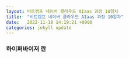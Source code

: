 ```yaml
---
layout: 비트캠프 네이버 클라우드 AIaas 과정 10일차
title:  "비트캠프 네이버 클라우드 AIaas 과정 10일차"
date:   2022-11-18 14:19:21 +0900
categories: jekyll update
---
```


### 하이퍼바이저 란


